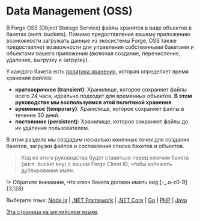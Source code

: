 # Data Management (OSS)

В Forge OSS (Object Storage Service) файлы хранятся в виде объектов в бакетах (англ. buckets). Помимо предоставления вашему приложению возможности загружать данные из экосистемы Forge, OSS также предоставляет возможности для управления собственными бакетами и объектами вашего приложения (включая создание, перечисление, удаление, выгрузку и загрузку). 

У каждого бакета есть  [политика хранения](https://developer.autodesk.com/en/docs/data/v2/overview/retention-policy/), которая определяет время хранения файлов:

 - **краткосрочное (transient)**: Хранилище, которое сохраняет файлы всего 24 часа, идеально подходит для временных объектов. **В этом руководстве мы воспользуемся этой политикой хранения**.
 - **временное (temporary)**: Хранилище, которое сохраняет файлы в течение 30 дней.
 - **постоянное (persistent)**: Хранилище, которое сохраняет файлы до их удаления пользователем.

В этом разделе мы создадим несколько конечных точек для создания бакетов, загрузки файлов и составления списка бакетов и объектов.

> Код из этого руководства будет ставиться перед ключом бакета (англ. bucket key) с вашим Forge Client ID, чтобы избежать дублирования имен.

!> Обратите внимание, что ключ бакета должен иметь вид  [-_.a-z0-9]{3,128}
 
Выберите язык: [Node.js](datamanagement/oss/nodejs) | [.NET Framework](datamanagement/oss/net) | [.NET Core](datamanagement/oss/netcore) | [Go](datamanagement/oss/go) | [PHP](datamanagement/oss/php) | [Java](datamanagement/oss/java)

[Эта страница на английском языке](https://learnforge.autodesk.io/#/datamanagement/oss/).
